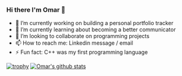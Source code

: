 ### Hi there I'm Omar 👋 

- 🔭 I’m currently working on building a personal portfolio tracker
- 🌱 I’m currently learning about becoming a better communicator
- 👯 I’m looking to collaborate on programming projects
- 📫 How to reach me: Linkedin message / email
- ⚡ Fun fact: C++ was my first programming language

[![trophy](https://github-profile-trophy.vercel.app/?username=omar2535&row=1)](https://github.com/ryo-ma/github-profile-trophy)
[![Omar's github stats](https://github-readme-stats.vercel.app/api?username=omar2535)](https://github.com/anuraghazra/github-readme-stats)
